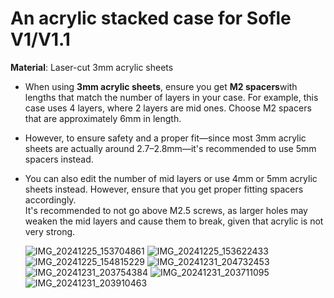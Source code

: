 # An acrylic stacked case for Sofle V1/V1.1
**Material**: Laser-cut 3mm acrylic sheets 

- When using **3mm acrylic sheets**, ensure you get **M2 spacers**with lengths that match the number of layers in your case. For example, this case uses 4 layers, where 2 layers are mid ones.
  Choose M2 spacers that are approximately 6mm in length.
  
- However, to ensure safety and a proper fit—since most 3mm acrylic sheets are actually around 2.7–2.8mm—it's recommended to use 5mm spacers instead.

- You can also edit the number of mid layers or use 4mm or 5mm acrylic sheets instead. However, ensure that you get proper fitting spacers accordingly.  
  It's recommended to not go above M2.5 screws, as larger holes may weaken the mid layers and cause them to break, given that acrylic is not very strong.

  ![IMG_20241225_153704861](https://github.com/user-attachments/assets/2d5f3070-9bdd-4502-81e7-63d1d0ab136f)
![IMG_20241225_153622433](https://github.com/user-attachments/assets/46238f41-8f97-41e2-afc1-3cd1662a53cb)
![IMG_20241225_154815229](https://github.com/user-attachments/assets/54b23c99-351b-41e5-8ee4-59638384a28f)
![IMG_20241231_204732453](https://github.com/user-attachments/assets/f54e9b8a-e3cd-477e-8348-73708ce7cf78)
![IMG_20241231_203754384](https://github.com/user-attachments/assets/7eda1d3d-6cc4-43db-8efe-39983ba86860)
![IMG_20241231_203711095](https://github.com/user-attachments/assets/fe0a5c67-806e-4524-96ee-9349876a3a8d)
![IMG_20241231_203910463](https://github.com/user-attachments/assets/23fdf748-de5a-4566-9443-1541235ffd49)
